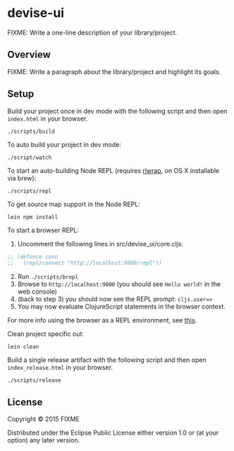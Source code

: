 # devise-ui

FIXME: Write a one-line description of your library/project.

## Overview

FIXME: Write a paragraph about the library/project and highlight its goals.

## Setup

Build your project once in dev mode with the following script and then open `index.html` in your browser.

    ./scripts/build

To auto build your project in dev mode:

    ./script/watch

To start an auto-building Node REPL (requires
[rlwrap](http://utopia.knoware.nl/~hlub/uck/rlwrap/), on OS X
installable via brew):

    ./scripts/repl

To get source map support in the Node REPL:

    lein npm install
    
To start a browser REPL:
    
1. Uncomment the following lines in src/devise_ui/core.cljs:
```clojure
;; (defonce conn
;;   (repl/connect "http://localhost:9000/repl"))
```
2. Run `./scripts/brepl`
3. Browse to `http://localhost:9000` (you should see `Hello world!` in the web console)
4. (back to step 3) you should now see the REPL prompt: `cljs.user=>`
5. You may now evaluate ClojureScript statements in the browser context.
    
For more info using the browser as a REPL environment, see
[this](https://github.com/clojure/clojurescript/wiki/The-REPL-and-Evaluation-Environments#browser-as-evaluation-environment).
    
Clean project specific out:

    lein clean
     
Build a single release artifact with the following script and then open `index_release.html` in your browser.

    ./scripts/release

## License

Copyright © 2015 FIXME

Distributed under the Eclipse Public License either version 1.0 or (at your option) any later version.
